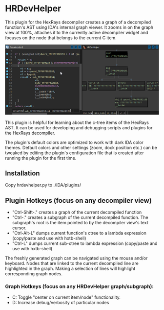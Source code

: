 # HRDevHelper

This plugin for the HexRays decompiler creates a graph of a decompiled
function's AST using IDA's internal graph viewer. It zooms in on the graph
view at 100%, attaches it to the currently active decompiler widget and
focuses on the node that belongs to the current C item.

![HRDevHelper animated gif](/rsrc/hrdevhelper.gif?raw=true)

This plugin is helpful for learning about the c-tree items of the
HexRays AST. It can be used for developing and debugging scripts and
plugins for the HexRays decompiler.

The plugin's default colors are optimized to work with dark IDA color themes.
Default colors and other settings (zoom, dock position etc.) can be tweaked by
editing the plugin's configuration file that is created after running the plugin
for the first time.

## Installation
Copy hrdevhelper.py to ./IDA/plugins/

## Plugin Hotkeys (focus on any decompiler view)
* "Ctrl-Shift-." creates a graph of the current decompiled function
* "Ctrl-." creates a subgraph of the current decompiled function. The subgraph's root
  is the item pointed to by the decompiler view's text cursor.
* "Ctrl-Alt-L" dumps current function's ctree to a lambda expression (copy/paste and use with hxtb-shell)
* "Ctrl-L" dumps current sub-ctree to lambda expression (copy/paste and use with hxtb-shell)

The freshly generated graph can be navigated using the mouse and/or keyboard.
Nodes that are linked to the current decompiled line are highlighted in the graph.
Making a selection of lines will highlight corresponding graph nodes.

### Graph Hotkeys (focus on any HRDevHelper graph/subgraph):
* C: Toggle "center on current item/node" functionality.
* D: Increase debug/verbosity of particular nodes 
